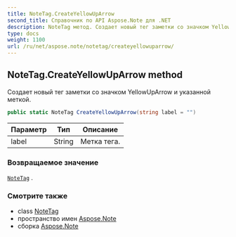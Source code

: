 ```yaml
---
title: NoteTag.CreateYellowUpArrow
second_title: Справочник по API Aspose.Note для .NET
description: NoteTag метод. Создает новый тег заметки со значком YellowUpArrow и указанной меткой.
type: docs
weight: 1100
url: /ru/net/aspose.note/notetag/createyellowuparrow/
---
```

## NoteTag.CreateYellowUpArrow method

Создает новый тег заметки со значком YellowUpArrow и указанной меткой.

```csharp
public static NoteTag CreateYellowUpArrow(string label = "")
```

| Параметр | Тип | Описание |
| --- | --- | --- |
| label | String | Метка тега. |

### Возвращаемое значение

[`NoteTag`](../) .

### Смотрите также

* class [NoteTag](../)
* пространство имен [Aspose.Note](../../notetag/)
* сборка [Aspose.Note](../../../)


